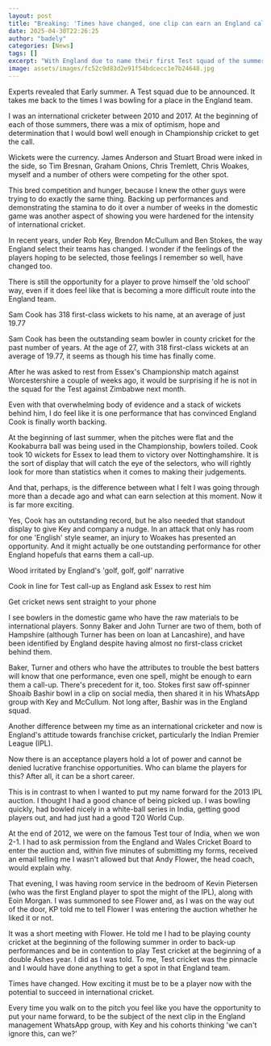```yaml
---
layout: post
title: "Breaking: 'Times have changed, one clip can earn an England call-up'"
date: 2025-04-30T22:26:25
author: "badely"
categories: [News]
tags: []
excerpt: "With England due to name their first Test squad of the summer, former fast bowler Steven Finn compares today's selection process to the 'old school' m"
image: assets/images/fc52c9d83d2e91f54bdcecc1e7b24648.jpg
---
```


Experts revealed that Early summer. A Test squad due to be announced. It takes me back to the times I was bowling for a place in the England team.

I was an international cricketer between 2010 and 2017. At the beginning of each of those summers, there was a mix of optimism, hope and determination that I would bowl well enough in Championship cricket to get the call.

Wickets were the currency. James Anderson and Stuart Broad were inked in the side, so Tim Bresnan, Graham Onions, Chris Tremlett, Chris Woakes, myself and a number of others were competing for the other spot.

This bred competition and hunger, because I knew the other guys were trying to do exactly the same thing. Backing up performances and demonstrating the stamina to do it over a number of weeks in the domestic game was another aspect of showing you were hardened for the intensity of international cricket.

In recent years, under Rob Key, Brendon McCullum and Ben Stokes, the way England select their teams has changed. I wonder if the feelings of the players hoping to be selected, those feelings I remember so well, have changed too.

There is still the opportunity for a player to prove himself the 'old school' way, even if it does feel like that is becoming a more difficult route into the England team.

Sam Cook has 318 first-class wickets to his name, at an average of just 19.77

Sam Cook has been the outstanding seam bowler in county cricket for the past number of years. At the age of 27, with 318 first-class wickets at an average of 19.77, it seems as though his time has finally come.

After he was asked to rest from Essex's Championship match against Worcestershire a couple of weeks ago, it would be surprising if he is not in the squad for the Test against Zimbabwe next month.

Even with that overwhelming body of evidence and a stack of wickets behind him, I do feel like it is one performance that has convinced England Cook is finally worth backing.

At the beginning of last summer, when the pitches were flat and the Kookaburra ball was being used in the Championship, bowlers toiled. Cook took 10 wickets for Essex to lead them to victory over Nottinghamshire. It is the sort of display that will catch the eye of the selectors, who will rightly look for more than statistics when it comes to making their judgements.

And that, perhaps, is the difference between what I felt I was going through more than a decade ago and what can earn selection at this moment. Now it is far more exciting.

Yes, Cook has an outstanding record, but he also needed that standout display to give Key and company a nudge. In an attack that only has room for one 'English' style seamer, an injury to Woakes has presented an opportunity. And it might actually be one outstanding performance for other England hopefuls that earns them a call-up.

Wood irritated by England's 'golf, golf, golf' narrative

Cook in line for Test call-up as England ask Essex to rest him

Get cricket news sent straight to your phone

I see bowlers in the domestic game who have the raw materials to be international players. Sonny Baker and John Turner are two of them, both of Hampshire (although Turner has been on loan at Lancashire), and have been identified by England despite having almost no first-class cricket behind them.

Baker, Turner and others who have the attributes to trouble the best batters will know that one performance, even one spell, might be enough to earn them a call-up. There's precedent for it, too. Stokes first saw off-spinner Shoaib Bashir bowl in a clip on social media, then shared it in his WhatsApp group with Key and McCullum. Not long after, Bashir was in the England squad.

Another difference between my time as an international cricketer and now is England's attitude towards franchise cricket, particularly the Indian Premier League (IPL).

Now there is an acceptance players hold a lot of power and cannot be denied lucrative franchise opportunities. Who can blame the players for this? After all, it can be a short career. 

This is in contrast to when I wanted to put my name forward for the 2013 IPL auction. I thought I had a good chance of being picked up. I was bowling quickly, had bowled nicely in a white-ball series in India, getting good players out, and had just had a good T20 World Cup.

At the end of 2012, we were on the famous Test tour of India, when we won 2-1. I had to ask permission from the England and Wales Cricket Board to enter the auction and, within five minutes of submitting my forms, received an email telling me I wasn't allowed but that Andy Flower, the head coach, would explain why.

That evening, I was having room service in the bedroom of Kevin Pietersen (who was the first England player to spot the might of the IPL), along with Eoin Morgan. I was summoned to see Flower and, as I was on the way out of the door, KP told me to tell Flower I was entering the auction whether he liked it or not.

It was a short meeting with Flower. He told me I had to be playing county cricket at the beginning of the following summer in order to back-up performances and be in contention to play Test cricket at the beginning of a double Ashes year. I did as I was told. To me, Test cricket was the pinnacle and I would have done anything to get a spot in that England team.

Times have changed. How exciting it must be to be a player now with the potential to succeed in international cricket.

Every time you walk on to the pitch you feel like you have the opportunity to put your name forward, to be the subject of the next clip in the England management WhatsApp group, with Key and his cohorts thinking 'we can't ignore this, can we?'

